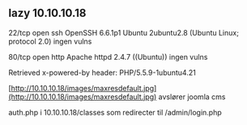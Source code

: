 ## lazy 10.10.10.18

22/tcp open  ssh     OpenSSH 6.6.1p1 Ubuntu 2ubuntu2.8 \(Ubuntu Linux; protocol 2.0\) ingen vulns

80/tcp open  http    Apache httpd 2.4.7 \(\(Ubuntu\)\) ingen vulns

Retrieved x-powered-by header: PHP/5.5.9-1ubuntu4.21

[http://10.10.10.18/images/maxresdefault.jpg](http://10.10.10.18/images/maxresdefault.jpg) avslører joomla cms

auth.php i 10.10.10.18/classes som redirecter til /admin/login.php

